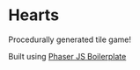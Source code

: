 Hearts
======

Procedurally generated tile game!

Built using [Phaser JS Boilerplate](https://github.com/lukewilde/phaser-js-boilerplate)
